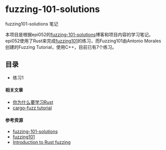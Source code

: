 # fuzzing-101-solutions

fuzzing101-solutions 笔记

本项目是根据epi052的[fuzzing-101-solutions](https://github.com/epi052/fuzzing-101-solutions)博客和项目内容的学习笔记。epi052使用了Rust来完成[fuzzing101](https://github.com/antonio-morales/Fuzzing101)的练习，而Fuzzing101由Antonio Morales创建的Fuzzing Tutorial，使用C++，目前已有7个练习。



## 目录

- 练习1



#### 相关文章

- [你为什么要学习Rust](https://mp.weixin.qq.com/s/WS2kikpuHKGxPJ_UBfYhgg)
- [cargo-fuzz tutorial](https://mp.weixin.qq.com/s/lX65noZ9OK-rxWv1silkvw)


#### 参考资源

- [fuzzing-101-solutions](https://github.com/epi052/fuzzing-101-solutions)
- [fuzzing101](https://github.com/antonio-morales/Fuzzing101)
- [Introduction to Rust fuzzing](https://academy.fuzzinglabs.com/introduction-rust-fuzzing)

